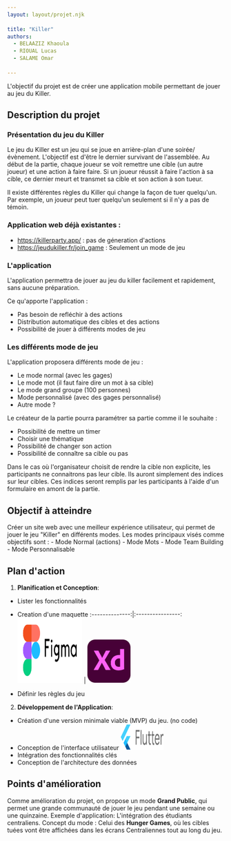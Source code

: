```yaml
---
layout: layout/projet.njk

title: "Killer"
authors:
  - BELAAZIZ Khaoula
  - RIOUAL Lucas
  - SALAME Omar

---
```


L'objectif du projet est de créer une application mobile permettant de jouer au jeu du Killer.

## Description du projet

### Présentation du jeu du Killer

Le jeu du Killer est un jeu qui se joue en arrière-plan d'une soirée/évènement. L'objectif est d'être le dernier survivant de l'assemblée.  Au début de la partie, chaque joueur se voit remettre une cible (un autre joueur) et une action à faire faire. Si un joueur réussit à faire l'action à sa cible, ce dernier meurt et transmet sa cible et son action à son tueur.

Il existe différentes règles du Killer qui change la façon de tuer quelqu'un. Par exemple, un joueur peut tuer quelqu'un seulement si il n'y a pas de témoin.

### Application web déjà existantes :

- https://killerparty.app/ : pas de géneration d'actions
- https://jeudukiller.fr/join_game : Seulement un mode de jeu

### L'application 

L'application permettra de jouer au jeu du killer facilement et rapidement, sans aucune préparation. 

Ce qu'apporte l'application :

* Pas besoin de refléchir à des actions
* Distribution automatique des cibles et des actions
* Possibilité de jouer à différents modes de jeu

### Les différents mode de jeu

L'application proposera différents mode de jeu :

* Le mode normal (avec les gages)
* Le mode mot (il faut faire dire un mot à sa cible)
* Le mode grand groupe (100 personnes)
* Mode personnalisé (avec des gages personnalisé)
* Autre mode ?

Le créateur de la partie pourra paramétrer sa partie comme il le souhaite : 

* Possibilité de mettre un timer
* Choisir une thématique
* Possibilité de changer son action 
* Possibilité de connaître sa cible ou pas

Dans le cas où l'organisateur choisit de rendre la cible non explicite, les participants ne connaitrons pas leur cible. Ils auront simplement des indices sur leur cibles. Ces indices seront remplis par les participants à l'aide d'un formulaire en amont de la partie.



## Objectif à atteindre
Créer un site web avec une meilleur expérience utilisateur, qui permet de jouer le jeu "Killer" en différents modes. Les modes principaux visés comme objectifs sont :
    - Mode Normal (actions)
    - Mode Mots
    - Mode Team Building
    - Mode Personnalisable

## Plan d'action


1. **Planification et Conception**:
- Lister les fonctionnalités
- Creation d'une maquette 
:--------------:|:----------------:
<img src="figma.png" width="150" height="150"> | <img src="xd.png" width="100" height="100">

- Définir les règles du jeu
2. **Développement de l'Application**:
- Création d'une version minimale viable (MVP) du jeu. (no code)
- Conception de l'interface utilisateur <img src="flutter.png" width="100" height="60">
- Intégration des fonctionnalités clés
- Conception de l'architecture des données


## Points d'amélioration

Comme amélioration du projet, on propose un mode **Grand Public**, qui permet une grande communauté de jouer le jeu pendant une semaine ou une quinzaine.
Exemple d'application: L'intégration des étudiants centraliens.
Concept du mode : Celui des **Hunger Games**, où les cibles tuées vont être affichées dans les écrans Centraliennes tout au long du jeu.

